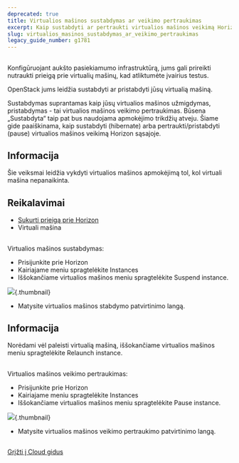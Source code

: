 ```yaml
---
deprecated: true
title: Virtualios mašinos sustabdymas ar veikimo pertraukimas
excerpt: Kaip sustabdyti ar pertraukti virtualios mašinos veikimą Horizon sistemoje?
slug: virtualios_masinos_sustabdymas_ar_veikimo_pertraukimas
legacy_guide_number: g1781
---
```



## 
Konfigūruojant aukšto pasiekiamumo infrastruktūrą, jums gali prireikti nutraukti prieigą prie virtualių mašinų, kad atliktumėte įvairius testus.

OpenStack jums leidžia sustabdyti ar pristabdyti jūsų virtualią mašiną.

Sustabdymas suprantamas kaip jūsų virtualios mašinos užmigdymas, pristabdymas - tai virtualios mašinos veikimo pertraukimas.
Būsena „Sustabdyta“ taip pat bus naudojama apmokėjimo trikdžių atveju.
Šiame gide paaiškinama, kaip sustabdyti (hibernate) arba pertraukti/pristabdyti (pause) virtualios mašinos veikimą Horizon sąsajoje.

## Informacija
Šie veiksmai leidžia vykdyti virtualios mašinos apmokėjimą tol, kol virtuali mašina nepanaikinta.


## Reikalavimai

- [Sukurti prieigą prie Horizon]({legacy}1773)
- Virtuali mašina




## 
Virtualios mašinos sustabdymas:


- Prisijunkite prie Horizon
- Kairiajame meniu spragtelėkite Instances
- Iššokančiame virtualios mašinos meniu spragtelėkite Suspend instance.



![](images/img_2656.jpg){.thumbnail}

- Matysite virtualios mašinos stabdymo patvirtinimo langą.



## Informacija
Norėdami vėl paleisti virtualią mašiną, iššokančiame virtualios mašinos meniu spragtelėkite Relaunch instance.


## 
Virtualios mašinos veikimo pertraukimas:


- Prisijunkite prie Horizon
- Kairiajame meniu spragtelėkite Instances
- Iššokančiame virtualios mašinos meniu spragtelėkite Pause instance.



![](images/img_2656.jpg){.thumbnail}

- Matysite virtualios mašinos veikimo pertraukimo patvirtinimo langą.




## 
[Grįžti į Cloud gidus]({legacy}1785)

